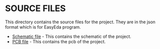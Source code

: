 # SOURCE FILES

This directory contains the source files for the project. They are in the json format which is for EasyEda program.

- [Schematic file](./ironman.json) - This contains the schematic of the project.
- [PCB file](./pcb.json) - This contains the pcb of the project.

